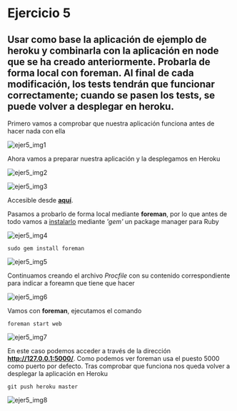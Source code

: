 # Ejercicio 5

## Usar como base la aplicación de ejemplo de heroku y combinarla con la aplicación en node que se ha creado anteriormente. Probarla de forma local con foreman. Al final de cada modificación, los tests tendrán que funcionar correctamente; cuando se pasen los tests, se puede volver a desplegar en heroku.

Primero vamos a comprobar que nuestra aplicación funciona antes de hacer nada con ella

![ejer5_img1](http://googledrive.com/host/0B5Yam2FWqtZPOUY1RGEyY1ZKLXM/Ejercicio5_1.png)

Ahora vamos a preparar nuestra aplicación y la desplegamos en Heroku

![ejer5_img2](http://googledrive.com/host/0B5Yam2FWqtZPOUY1RGEyY1ZKLXM/Ejercicio5_2.png)

![ejer5_img3](http://googledrive.com/host/0B5Yam2FWqtZPOUY1RGEyY1ZKLXM/Ejercicio5_3.png)

Accesible desde **[aquí](https://apptema2.herokuapp.com/)**.

Pasamos a probarlo de forma local mediante **foreman**, por lo que antes de todo vamos a [instalarlo](https://rubygems.org/gems/foreman/versions/0.78.0) mediante *'gem'* un package manager para Ruby

![ejer5_img4](http://googledrive.com/host/0B5Yam2FWqtZPOUY1RGEyY1ZKLXM/Ejercicio5_4.png)

`sudo gem install foreman`

![ejer5_img5](http://googledrive.com/host/0B5Yam2FWqtZPOUY1RGEyY1ZKLXM/Ejercicio5_5.png)

Continuamos creando el archivo *Procfile* con su contenido correspondiente para indicar a foreamn que tiene que hacer

![ejer5_img6](http://googledrive.com/host/0B5Yam2FWqtZPOUY1RGEyY1ZKLXM/Ejercicio5_6.png)

Vamos con **foreman**, ejecutamos el comando

`foreman start web`

![ejer5_img7](http://googledrive.com/host/0B5Yam2FWqtZPOUY1RGEyY1ZKLXM/Ejercicio5_7.png)

En este caso podemos acceder a través de la dirección **http://127.0.0.1:5000/**.
Como podemos ver foreman usa el puesto 5000 como puerto por defecto. Tras comprobar que funciona nos queda volver a desplegar la aplicación en Heroku

`git push heroku master`

![ejer5_img8](http://googledrive.com/host/0B5Yam2FWqtZPOUY1RGEyY1ZKLXM/Ejercicio5_8.png)